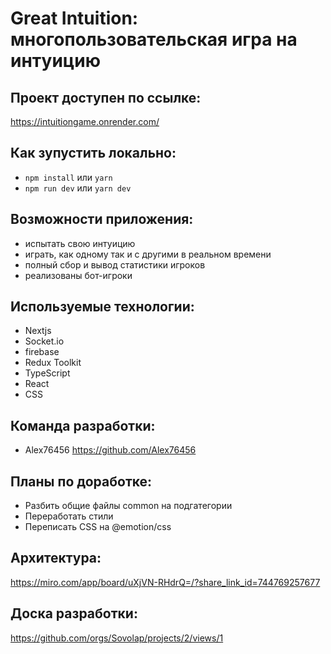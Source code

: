 # Great Intuition: многопользовательская игра на интуицию

## Проект доступен по ссылке:

https://intuitiongame.onrender.com/

## Как зупустить локально:

- `npm install` или `yarn`
- `npm run dev` или `yarn dev`

## Возможности приложения:

- испытать свою интуицию
- играть, как одному так и с другими в реальном времени
- полный сбор и вывод статистики игроков
- реализованы бот-игроки

## Используемые технологии:

- Nextjs
- Socket.io
- firebase
- Redux Toolkit
- TypeScript
- React
- CSS

## Команда разработки:

- Alex76456 https://github.com/Alex76456

## Планы по доработке:

- Разбить общие файлы common на подгатегории
- Переработать стили
- Переписать CSS на @emotion/css

## Архитектура:

https://miro.com/app/board/uXjVN-RHdrQ=/?share_link_id=744769257677

## Доска разработки:

https://github.com/orgs/Sovolap/projects/2/views/1
